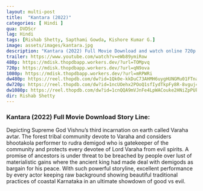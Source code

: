 ```yaml
---
layout: multi-post
title:  "Kantara (2022)"
categories: [ Hindi ]
qua: DVDScr
lag: Hindi
tags: [Rishab Shetty, Sapthami Gowda, Kishore Kumar G.]
image: assets/images/kantara.jpg
description: "Kantara (2022) Full Movie Download and watch online 720p low file size 500 mb."
trailer: https://www.youtube.com/watch?v=eWb89ymiRow
480p: https://mdisk.thopdbapp.workers.dev/?url=TOMpvq
720p: https://mdisk.thopdbapp.workers.dev/?url=qN9ova
1080p: https://mdisk.thopdbapp.workers.dev/?url=mRPWRi
dw480p: https://reel.thopdb.com/dw?id=1Qk0e-kkDuC73AHMH6uygHUNGMu01FTna
dw720p: https://reel.thopdb.com/dw?id=1ncUOehx2POoQ1sfIydTkpFy8R-8vguj4
dw1080p: https://reel.thopdb.com/dw?id=1cnQQA9mVJnFe4LpWACouke2HNiZpPUkk
dir: Rishab Shetty
---
```


### Kantara (2022) Full Movie Download Story Line:
Depicting Supreme God Vishnu’s third incarnation on earth called Varaha avtar. The forest tribal community devote to Varaha and considers bhootakola performer to rudra demigod who is gatekeeper of the community and protects every devotee of Lord Varaha from evil spirits. A promise of ancestors is under threat to be breached by people over lust of materialistic gains where the ancient king had made deal with demigods as bargain for his peace. With such powerful storyline, excellent performance by every actor keeping raw background showing beautiful traditional practices of coastal Karnataka in an ultimate showdown of good vs evil.









